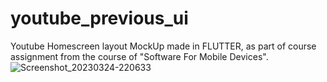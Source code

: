 # youtube_previous_ui

Youtube Homescreen layout MockUp made in FLUTTER, as part of course assignment from the course of "Software For Mobile Devices".
![Screenshot_20230324-220633](https://user-images.githubusercontent.com/106697920/227593930-ac1c96d7-815f-4d7a-b955-30911c82de1f.png)
